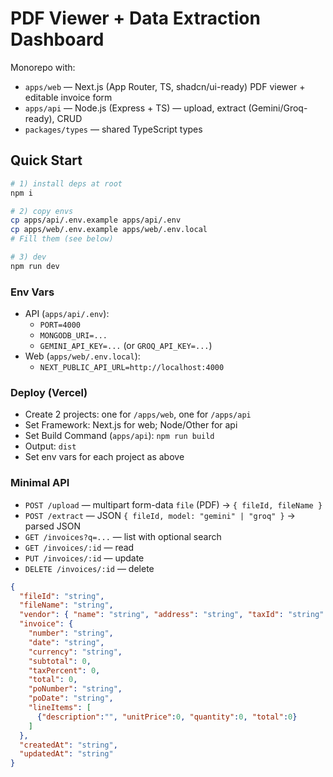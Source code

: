 # PDF Viewer + Data Extraction Dashboard

Monorepo with:
- `apps/web` — Next.js (App Router, TS, shadcn/ui-ready) PDF viewer + editable invoice form
- `apps/api` — Node.js (Express + TS) — upload, extract (Gemini/Groq-ready), CRUD
- `packages/types` — shared TypeScript types

## Quick Start

```bash
# 1) install deps at root
npm i

# 2) copy envs
cp apps/api/.env.example apps/api/.env
cp apps/web/.env.example apps/web/.env.local
# Fill them (see below)

# 3) dev
npm run dev
```

### Env Vars
- API (`apps/api/.env`):
  - `PORT=4000`
  - `MONGODB_URI=...`
  - `GEMINI_API_KEY=...` (or `GROQ_API_KEY=...`)
- Web (`apps/web/.env.local`):
  - `NEXT_PUBLIC_API_URL=http://localhost:4000`

### Deploy (Vercel)
- Create 2 projects: one for `/apps/web`, one for `/apps/api`
- Set Framework: Next.js for web; Node/Other for api
- Set Build Command (`apps/api`): `npm run build`
- Output: `dist`
- Set env vars for each project as above

### Minimal API
- `POST /upload` — multipart form-data `file` (PDF) → `{ fileId, fileName }`
- `POST /extract` — JSON `{ fileId, model: "gemini" | "groq" }` → parsed JSON
- `GET /invoices?q=...` — list with optional search
- `GET /invoices/:id` — read
- `PUT /invoices/:id` — update
- `DELETE /invoices/:id` — delete
```json
{
  "fileId": "string",
  "fileName": "string",
  "vendor": { "name": "string", "address": "string", "taxId": "string" },
  "invoice": {
    "number": "string",
    "date": "string",
    "currency": "string",
    "subtotal": 0,
    "taxPercent": 0,
    "total": 0,
    "poNumber": "string",
    "poDate": "string",
    "lineItems": [
      {"description":"", "unitPrice":0, "quantity":0, "total":0}
    ]
  },
  "createdAt": "string",
  "updatedAt": "string"
}
```
